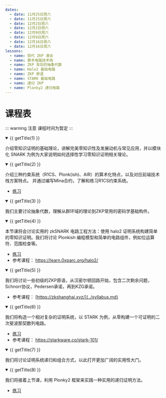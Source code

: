 ```yaml
---
dates:
  - date: 11月25日周六
  - date: 11月25日周六
  - date: 12月2日周六
  - date: 12月2日周六
  - date: 12月9日周六
  - date: 12月9日周六
  - date: 12月16日周六
  - date: 12月16日周六
lessons:
  - name: 现代 ZKP 漫谈
  - name: 算术电路技术栈
  - name: ZKP 背后的抽象代数
  - name: Halo2 基础电路
  - name: ZKP 原语
  - name: STARK 基础电路
  - name: 递归 ZKP
  - name: Plonky2 递归电路
---
```


<script setup>
import { useData } from 'vitepress'
import { isProxy, toRaw } from 'vue';

const { frontmatter } = useData()
const lessons = toRaw(frontmatter.value).lessons
const dates = toRaw(frontmatter.value).dates

function getTitle(number) {
    return `第 ${number} 课【${ dates[number - 1].date }】 ${ lessons[number - 1]?.name }`;
}

</script>

# 课程表  

::: warning 注意
课程时间为暂定
:::

<details class="details custom-block" open="">
<summary>{{ getTitle(1) }}</summary>
<!-- ::: details {{ getTitle(1) }} -->

介绍零知识证明的基础理论，讲解完美零知识性及发展动机与常见应用，并以模块化 SNARK 为例为大家说明如何选择性学习零知识证明相关理论。


</details>
<!-- ::: -->


<details class="details custom-block" open="">
<summary>{{ getTitle(2) }}</summary>
<!-- ::: details {{ getTitle(2) }} -->

介绍三种约束系统（R1CS、Plonk(ish)、AIR）的算术化特点，以及对应前端技术栈方案特点。
并通过编写Mina合约，了解和练习R1CS约束系统。

- [练习](./notes/exercise2)

</details>
<!-- ::: -->


<details class="details custom-block" open="">
<summary>{{ getTitle(3) }}</summary>
<!-- ::: details {{ getTitle(3) }} -->

我们主要讨论抽象代数，理解从群环域的理论到ZKP常用的密码学基础构件。

</details>
<!-- ::: -->


<details class="details custom-block" open="">
<summary>{{ getTitle(4) }}</summary>
<!-- ::: details {{ getTitle(4) }} -->

本节课将会讨论实用的 zkSNARK 电路工程方法：使用 halo2 证明系统构建简单的零知识证明。我们将讨论 Plonkish 编程模型和简单的电路组件，例如位运算符、范围检查等。

- [练习](./notes/exercise4)
- 参考课程： https://learn.0xparc.org/halo2/

</details>
<!-- ::: -->


<details class="details custom-block" open="">
<summary>{{ getTitle(5) }}</summary>
<!-- ::: details {{ getTitle(5) }} -->

我们将讨论一些初级的ZKP原语，从汉密尔顿回路开始，包含二次剩余问题，Schnorr协议，Pedersen承诺，再到KZG承诺。

- 参考课程： [https://zkshanghai.xyz/](../syllabus.md)

</details>
<!-- ::: -->


<details class="details custom-block" open="">
<summary>{{ getTitle(6) }}</summary>
<!-- ::: details {{ getTitle(6) }} -->

我们将构造一个相对复杂的证明系统，以 STARK 为例，从零构建一个可证明的二次斐波那契数列电路。

- [练习](./notes/exercise6)
- 参考课程： https://starkware.co/stark-101/

</details>
<!-- ::: -->


<details class="details custom-block" open="">
<summary>{{ getTitle(7) }}</summary>
<!-- ::: details {{ getTitle(7) }} -->

我们将讨论证明系统递归和组合方式，以此打开更加广阔的实用性大门。

</details>
<!-- ::: -->


<details class="details custom-block" open="">
<summary>{{ getTitle(8) }}</summary>
<!-- ::: details {{ getTitle(8) }} -->

我们将接着上节课，利用 Plonky2 框架来实践一种实用的递归证明方法。

- [练习](./notes/exercise8)

</details>
<!-- ::: -->
